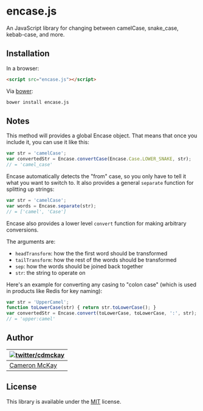 # encase.js

An JavaScript library for changing between camelCase, snake_case, kebab-case, and more.  

## Installation

In a browser:

```html
<script src="encase.js"></script>
```

Via [bower](http://bower.io/):

```bash
bower install encase.js
```

## Notes

This method will provides a global Encase object. That means that once you include it, you can use it like this:

```javascript
var str = 'camelCase';
var convertedStr = Encase.convertCase(Encase.Case.LOWER_SNAKE, str);
// = 'camel_case'
```

Encase automatically detects the "from" case, so you only have to tell it what you want to switch to. It also provides
a general `separate` function for splitting up strings:

```javascript
var str = 'camelCase';
var words = Encase.separate(str);
// = ['camel', 'Case']
```

Encase also provides a lower level `convert` function for making arbitrary conversions. 

The arguments are:

* `headTransform`: how the the first word should be transformed
* `tailTransform`: how the rest of the words should be transformed
* `sep`: how the words should be joined back together
* `str`: the string to operate on

Here's an example for converting any casing to "colon case" (which is used in products like Redis for key naming):

```javascript
var str = 'UpperCamel';
function toLowerCase(str) { return str.toLowerCase(); }
var convertedStr = Encase.convert(toLowerCase, toLowerCase, ':', str);
// = 'upper:camel'
```

## Author

| [![twitter/cdmckay](https://gravatar.com/avatar/b181c028e6b51d408450e12ab68bf25c?s=70)](https://twitter.com/cdmckay "Follow @cdmckay on Twitter") |
|---|
| [Cameron McKay](https://cdmckay.org/) |

## License

This library is available under the [MIT](http://opensource.org/licenses/mit-license.php) license.

